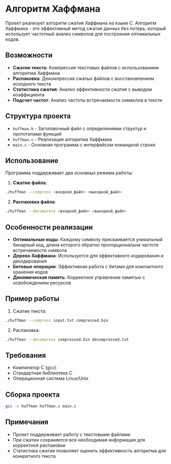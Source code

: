 # Алгоритм Хаффмана

Проект реализует алгоритм сжатия Хаффмана на языке C. Алгоритм Хаффмана - это эффективный метод сжатия данных без потерь, который использует частотный анализ символов для построения оптимальных кодов.

## Возможности

- **Сжатие текста**: Компрессия текстовых файлов с использованием алгоритма Хаффмана
- **Распаковка**: Декомпрессия сжатых файлов с восстановлением исходного текста
- **Статистика сжатия**: Анализ эффективности сжатия с выводом коэффициента
- **Подсчет частот**: Анализ частоты встречаемости символов в тексте

## Структура проекта

- `huffman.h` - Заголовочный файл с определениями структур и прототипами функций
- `huffman.c` - Реализация алгоритма Хаффмана
- `main.c` - Основная программа с интерфейсом командной строки

## Использование

Программа поддерживает два основных режима работы:

1. **Сжатие файла**:
```bash
./huffman --compress <входной_файл> <выходной_файл>
```

2. **Распаковка файла**:
```bash
./huffman --decompress <входной_файл> <выходной_файл>
```

## Особенности реализации

- **Оптимальные коды**: Каждому символу присваивается уникальный бинарный код, длина которого обратно пропорциональна частоте встречаемости символа
- **Дерево Хаффмана**: Используется для эффективного кодирования и декодирования
- **Битовые операции**: Эффективная работа с битами для компактного хранения кодов
- **Динамическая память**: Корректное управление памятью с освобождением ресурсов

## Пример работы

1. Сжатие текста:
```bash
./huffman --compress input.txt compressed.bin
```

2. Распаковка:
```bash
./huffman --decompress compressed.bin decompressed.txt
```

## Требования

- Компилятор C (gcc)
- Стандартная библиотека C
- Операционная система Linux/Unix

## Сборка проекта

```bash
gcc -o huffman huffman.c main.c
```

## Примечания

- Проект поддерживает работу с текстовыми файлами
- При сжатии сохраняется вся необходимая информация для корректной распаковки
- Статистика сжатия позволяет оценить эффективность алгоритма для конкретного текста 